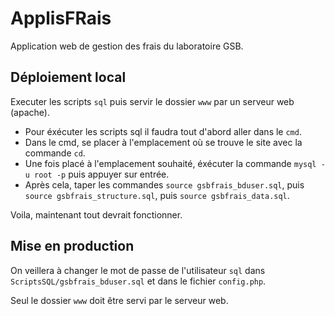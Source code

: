 # ApplisFRais

Application web de gestion des frais du laboratoire GSB.

## Déploiement local
Executer les scripts `sql` puis servir le dossier `www` par un serveur web (apache).

- Pour éxécuter les scripts sql il faudra tout d'abord aller dans le `cmd`.
- Dans le cmd, se placer à l'emplacement où se trouve le site avec la commande `cd`.
- Une fois placé à l'emplacement souhaité, éxécuter la commande `mysql -u root -p` puis appuyer sur entrée.
- Après cela, taper les commandes `source gsbfrais_bduser.sql`, puis `source gsbfrais_structure.sql`, puis `source gsbfrais_data.sql`.

Voila, maintenant tout devrait fonctionner.


## Mise en production
On veillera à changer le mot de passe de l'utilisateur `sql` dans `ScriptsSQL/gsbfrais_bduser.sql` et dans le fichier `config.php`.

Seul le dossier `www` doit être servi par le serveur web.